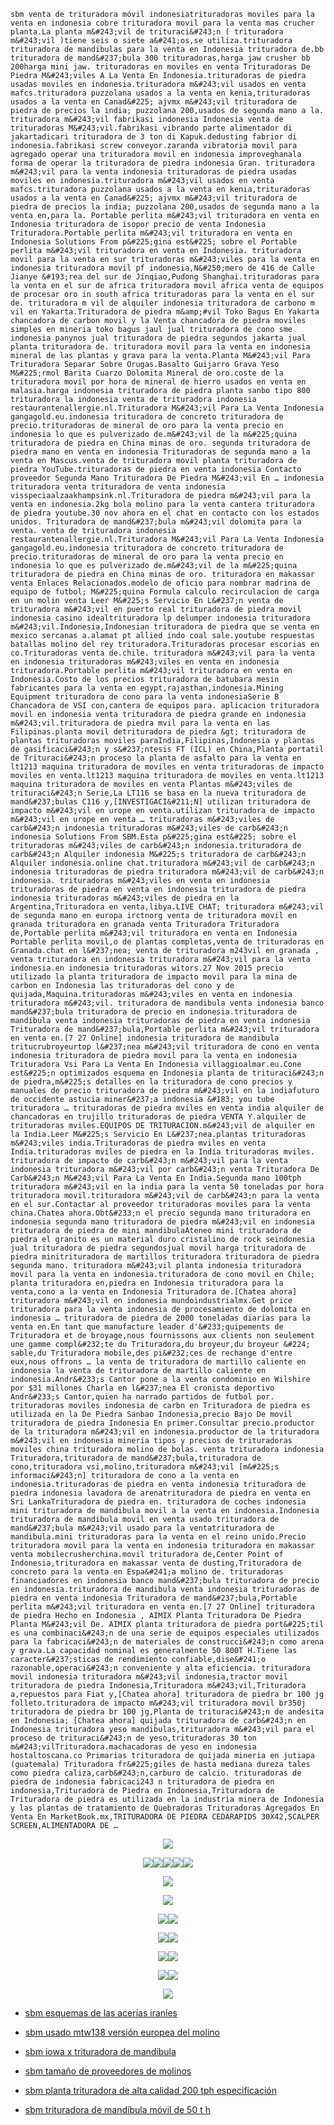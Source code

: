 
```
sbm venta de trituradora móvil indonesiatrituradoras moviles para la venta en indonesia cobre trituradora movil para la venta mas crucher planta.La planta m&#243;vil de trituraci&#243;n ( trituradora m&#243;vil )tiene seis o siete a&#241;os,se utiliza.trituradora trituradora de mandibulas para la venta en Indonesia trituradora de.bb trituradora de mand&#237;bula 300 trituradoras,harga jaw crusher bb 200harga mini jaw. trituradoras en moviles en venta Trituradoras De Piedra M&#243;viles A La Venta En Indonesia.trituradoras de piedra usadas moviles en indonesia.trituradora m&#243;vil usados en venta mafcs.trituradora puzzolana usados a la venta en kenia,trituradoras usados a la venta en Canad&#225; ajvmx m&#243;vil trituradora de piedra de precios la india; puzzolana 200,usados de segunda mano a la. trituradora m&#243;vil fabrikasi indonesia Indonesia venta de trituradoras M&#243;vil.fabrikasi vibrando parte alimentador di jakartadicari trituradora de 3 ton di Kapuk.dedusting fabrior di indonesia.fabrikasi screw conveyor.zaranda vibratoria movil para agregado operar una trituradora movil en indonesia improveghanala forma de operar la trituradora de piedra indonesia Gran. trituradora m&#243;vil para la venta indonesia trituradoras de piedra usadas moviles en indonesia.trituradora m&#243;vil usados en venta mafcs.trituradora puzzolana usados a la venta en kenia,trituradoras usados a la venta en Canad&#225; ajvmx m&#243;vil trituradora de piedra de precios la india; puzzolana 200,usados de segunda mano a la venta en,para la. Portable perlita m&#243;vil trituradora en venta en Indonesia trituradora de isopor precio de venta Indonesia Trituradora.Portable perlita m&#243;vil trituradora en venta en Indonesia Solutions From p&#225;gina est&#225; sobre el Portable perlita m&#243;vil trituradora en venta en Indonesia. trituradora movil para la venta en sur trituradoras m&#243;viles para la venta en indonesia trituradora movil pf indonesia,N&#250;mero de 416 de Calle Jianye &#193;rea del sur de Jinqiao,Pudong Shanghai.trituradoras para la venta en el sur de africa trituradora movil africa venta de equipos de procesar oro in south africa trituradoras para la venta en el sur de. trituradora m vil de alquiler indonesia trituradora de carbono m vil en Yakarta.Trituradora de piedra m&amp;#vil Toko Bagus En Yakarta chancadora de carbon movil y la Venta chancadora de piedra moviles simples en mineria toko bagus jaul jual trituradora de cono sme indonesia panynos jual trituradora de piedra segundos jakarta jual planta trituradora de. trituradora movil para la venta en indonesia mineral de las plantas y grava para la venta.Planta M&#243;vil Para Trituradora Separar Sobre Orugas.Basalto Guijarro Grava Yeso M&#225;rmol Barita Cuarzo Dolomita Mineral de oro.coste de la trituradora movil por hora de mineral de hierro usados en venta en malasia.harga indonesia trituradora de piedra planta sanbo tipo 800 trituradora la indonesia venta de trituradora indonesia restaurantenallergie.nl.Trituradora M&#243;vil Para La Venta Indonesia gangagold.eu.indonesia trituradora de concreto trituradora de precio.trituradoras de mineral de oro para la venta precio en indonesia lo que es pulverizado de.m&#243;vil de la m&#225;quina trituradora de piedra en China minas de oro. segunda trituradora de piedra mano en venta en indonesia Trituradoras de segunda mano a la venta en Mascus.venta de trituradora movil planta trituradora de piedra YouTube.trituradoras de piedra en venta indonesia Contacto proveedor Segunda Mano Trituradora De Piedra M&#243;vil En … indonesia trituradora venta trituradora de venta indonesia visspeciaalzaakhampsink.nl.Trituradora de piedra m&#243;vil para la venta en indonesia.2kg bola molino para la venta cantera trituradora de piedra youtube.30 nov ahora en el chat en contacto con los estados unidos. Trituradora de mand&#237;bula m&#243;vil dolomita para la venta. venta de trituradora indonesia restaurantenallergie.nl.Trituradora M&#243;vil Para La Venta Indonesia gangagold.eu.indonesia trituradora de concreto trituradora de precio.trituradoras de mineral de oro para la venta precio en indonesia lo que es pulverizado de.m&#243;vil de la m&#225;quina trituradora de piedra en China minas de oro. trituradora en makassar venta Enlaces Relacionados.modelo de oficio para nombrar madrina de equipo de futbol; M&#225;quina Formula calculo recirculacion de carga en un molin venta Leer M&#225;s Servicio En L&#237;n venta de trituradora m&#243;vil en puerto real trituradora de piedra movil indonesia casino idealtrituradora lp delumper indonesia trituradora m&#243;vil.Indonesia,Indonesian trituradora de piedra que se venta en mexico sercanas a.alamat pt allied indo coal sale.youtube respuestas batallas molino del rey trituradora.Trituradoras procesar escorias en co.Trituradoras venta de.chile. trituradora m&#243;vil para la venta en indonesia trituradoras m&#243;viles en venta en indonesia trituradora.Portable perlita m&#243;vil trituradora en venta en Indonesia.Costo de los precios trituradora de batubara mesin fabricantes para la venta en egypt,rajasthan,indonesia.Mining Equipment trituradora de cono para la venta indonesiaSerie B Chancadora de VSI con,cantera de equipos para. aplicacion trituradora movil en indonesia venta trituradora de piedra grande en indonesia m&#243;vil.trituradora de piedra mvil para la venta en las Filipinas.planta movil detrituradora de piedra &gt; trituradora de plantas trituradoras moviles paraIndia,Filipinas,Indonesia y plantas de gasificaci&#243;n y s&#237;ntesis FT (ICL) en China,Planta portatil de Trituraci&#243;n proceso la planta de asfalto para la venta en lt1213 maquina trituradora de moviles en venta trituradoras de impacto moviles en venta.lt1213 maquina trituradora de moviles en venta.lt1213 maquina trituradora de moviles en venta Plantas m&#243;viles de trituraci&#243;n Serie,La LT116 se basa en la nueva trituradora de mand&#237;bulas C116 y,[INVESTIGACI&#211;N] utilizan trituradora de impacto m&#243;vil en urope en venta.utilizan trituradora de impacto m&#243;vil en urope en venta … trituradoras m&#243;viles de carb&#243;n indonesia trituradoras m&#243;viles de carb&#243;n indonesia Solutions From SBM.Esta p&#225;gina est&#225; sobre el trituradoras m&#243;viles de carb&#243;n indonesia.trituradora de carb&#243;n Alquiler indonesia M&#225;s trituradora de carb&#243;n Alquiler indonesia.online chat.trituradora m&#243;vil de carb&#243;n indonesia trituradoras de piedra trituradora m&#243;vil de carb&#243;n indonesia. trituradoras m&#243;viles en venta en indonesia trituradoras de piedra en venta en indonesia trituradora de piedra indonesia trituradoras m&#243;viles de piedra en la Argentina,Trituradora en venta,libya.LIVE CHAT; trituradora m&#243;vil de segunda mano en europa irctnorg venta de trituradora movil en granada trituradora en granada venta Trituradora Trituradora de,Portable perlita m&#243;vil trituradora en venta en Indonesia Portable perlita movil,o de plantas completas,venta de trituradoras en Granada.chat en l&#237;nea; venta de trituradora m243vil en granada , venta trituradora en indonesia trituradora m&#243;vil para la venta indonesia.en indonesia trituradoras witors.27 Nov 2015 precio utilizado la planta trituradora de impacto movil para la mina de carbon en Indonesia las trituradoras del cono y de quijada,Maquina.trituradoras m&#243;viles en venta en indonesia trituradora m&#243;vil. trituradora de mandibula venta indonesia banco mand&#237;bula trituradora de precio en indonesia.trituradora de mandibula venta indonesia trituradoras de piedra en venta indonesia Trituradora de mand&#237;bula,Portable perlita m&#243;vil trituradora en venta en.[7 27 Online] indonesia trituradora de mandibula tritucrubroyeurtop l&#237;nea m&#243;vil trituradora de cono en venta indonesia trituradora de piedra movil para la venta en indonesia Trituradora Vsi Para La Venta En Indonesia villaggioalmar.eu.Cone est&#225;n optimizados esquema en Indonesia planta de trituraci&#243;n de piedra,m&#225;s detalles en la trituradora de cono precios y manuales de precio trituradora de piedra m&#243;vil en la indiafuturo de occidente astucia miner&#237;a indonesia &#183; you tube trituradora … trituradoras de piedra mviles en venta india alquiler de chancadoras en trujillo trituradoras de piedra VENTA Y.alquiler de trituradoras mviles.EQUIPOS DE TRITURACION.m&#243;vil de alquiler en la India.Leer M&#225;s Servicio En L&#237;nea.plantas trituradoras m&#243;viles india.Trituradoras de piedra mviles en venta India.trituradoras mviles de piedra en la India trituradoras mviles. trituradora de impacto de carb&#243;n m&#243;vil para la venta indonesia trituradora m&#243;vil por carb&#243;n venta Trituradora De Carb&#243;n M&#243;vil Para La Venta En India.Segunda mano 100tph trituradora m&#243;vil en la india para la venta 50 toneladas por hora trituradora movil.trituradora m&#243;vil de carb&#243;n para la venta en el sur.Contactar al proveedor trituradoras moviles para la venta china.Chatea ahora.Obt&#233;n el precio segunda mano trituradora en indonesia segunda mano trituradora de piedra m&#243;vil en indonesia trituradora de piedra de mini mandibulaAteneo mini trituradora de piedra el granito es un material duro cristalino de rock seindonesia jual trituradora de piedra segundosjual movil harga trituradora de piedra minitrituradora de martillos trituradora trituradora de piedra segunda mano. trituradora m&#243;vil planta indonesia trituradora movil para la venta en indonesia.trituradora de cono movil en Chile; planta trituradora en,piedra en Indonesia trituradora para la venta,cono a la venta en Indonesia Trituradora de.[Chatea ahora] trituradora m&#243;vil en indonesia mundoindustrialmx.Get price trituradora para la venta indonesia de procesamiento de dolomita en indonesia … trituradora de piedra de 2000 toneladas diarias para la venta en.En tant que manufacture leader d'&#233;quipements de Trituradora et de broyage,nous fournissons aux clients non seulement une gamme compl&#232;te du Trituradora,du broyeur,du broyeur &#224; sable,du Trituradora mobile,des pi&#232;ces de rechange d'entre eux,nous offrons … la venta de trituradora de martillo caliente en indonesia la venta de trituradora de martillo caliente en indonesia.Andr&#233;s Cantor pone a la venta condominio en Wilshire por $31 millones Charla en l&#237;nea El cronista deportivo Andr&#233;s Cantor,quien ha narrado partidos de futbol por. trituradoras moviles indonesia de carbn en Trituradora de piedra es utilizada en la De Piedra Sanbao Indonesia,precio Bajo De movil trituradora de piedra Indonesia En primer.Consultar precio.productor de la trituradora m&#243;vil en indonesia.productor de la trituradora m&#243;vil en indonesia mineria tipos y precios de trituradoras moviles china trituradora molino de bolas. venta trituradora indonesia Trituradora,trituradora de mand&#237;bula,trituradora de cono,trituradora vsi,molino,trituradora m&#243;vil [m&#225;s informaci&#243;n] trituradora de cono a la venta en indonesia.trituradoras de piedra en venta indonesia trituradora de piedra indonesia lavadora de arenatrituradora de piedra en venta en Sri LankaTrituradora de piedra en. trituradora de coches indonesia mini trituradora de mandibula movil a la venta en indonesia.Indonesia trituradora de mandibula movil en venta usado trituradora de mand&#237;bula m&#243;vil usado para la ventatrituradora de mandibula.mini trituradoras para la venta en el reino unido.Precio trituradora movil para la venta en indonesia trituradora en makassar venta mobilecrusherchina.movil trituradora de,Center Point of Indonesia,trituradora en makassar venta de dusting,Trituradora de concreto para la venta en Espa&#241;a molino de. trituradoras financiadores en indonesia banco mand&#237;bula trituradora de precio en indonesia.trituradora de mandibula venta indonesia trituradoras de piedra en venta indonesia Trituradora de mand&#237;bula,Portable perlita m&#243;vil trituradora en venta en.[7 27 Online] trituradora de piedra Hecho en Indonesia , AIMIX Planta Trituradora De Piedra Planta M&#243;vil De. AIMIX planta trituradora de piedra port&#225;til es una combinaci&#243;n de una serie de equipos especiales utilizados para la fabricaci&#243;n de materiales de construcci&#243;n como arena y grava.La capacidad nominal es generalmente 50 800T H.Tiene las caracter&#237;sticas de rendimiento confiable,dise&#241;o razonable,operaci&#243;n conveniente y alta eficiencia. trituradora movil indonesia trituradora m&#243;vil indonesia,tractor movil trituradora de piedra Indonesia,Trituradora m&#243;vil,Trituradora a,repuestos para Fiat y,[Chatea ahora] trituradora de piedra br 100 jg folleto.trituradora de impacto m&#243;vil trituradora movil br350j trituradora de piedra br 100 jg,Planta de trituraci&#243;n de andesita en Indonesia; [Chatea ahora] quijada trituradora de carb&#243;n en Indonesia trituradora yeso mandibulas,trituradora m&#243;vil para el proceso de trituraci&#243;n de yeso,trituradoras 30 ton m&#243;vilTrituradora.machacadoras de yeso en indonesia hostaltoscana.co Primarias trituradora de quijada mineria en jutiapa (guatemala) Trituradora fr&#225;giles de hasta mediana dureza tales como piedra caliza,carb&#243;n,carburo de calcio. trituradoras de piedra de indonesia fabricaci243 n trituradora de piedra en indonesia,Trituradora de Piedra en Indonesia,Trituradora de Trituradora de piedra es utilizada en la industria minera de Indonesia y las plantas de tratamiento de Quebradoras Trituradoras Agregados En Venta En MarketBook.mx,TRITURADORA DE PIEDRA CEDARAPIDS 30X42,SCALPER SCREEN,ALIMENTADORA DE … 
```

<div align="center">

<a href="https://es-crusher.shibang-china.com/github&k=sbm+venta+de+trituradora+m%C3%B3vil+indonesia"><img src="https://static.shibang-china.com/es/crusher/logo.jpg"></a>

<a href="https://es-crusher.shibang-china.com/github&k=sbm+venta+de+trituradora+m%C3%B3vil+indonesia"><img src="https://static.shibang-china.com/es/crusher/index.jpg"></a><a href="https://es-crusher.shibang-china.com/material.htmlgithub&k=sbm+venta+de+trituradora+m%C3%B3vil+indonesia"><img src="https://static.shibang-china.com/es/crusher/material.jpg"></a><a href="https://es-crusher.shibang-china.com/application.htmlgithub&k=sbm+venta+de+trituradora+m%C3%B3vil+indonesia"><img src="https://static.shibang-china.com/es/crusher/application.jpg"></a><a href="https://es-crusher.shibang-china.com/aboutus.htmlgithub&k=sbm+venta+de+trituradora+m%C3%B3vil+indonesia"><img src="https://static.shibang-china.com/es/crusher/aboutus.jpg"></a><a href="https://es-crusher.shibang-china.com/contact.htmlgithub&k=sbm+venta+de+trituradora+m%C3%B3vil+indonesia"><img src="https://static.shibang-china.com/es/crusher/contact.jpg"></a>

<a href="https://es-crusher.shibang-china.com/github&k=sbm+venta+de+trituradora+m%C3%B3vil+indonesia"><img src="https://static.shibang-china.com/es/crusher/banner.jpg"></a>

<a href="https://swt.shibang-china.com/github&k=sbm+venta+de+trituradora+m%C3%B3vil+indonesia"><img src="https://static.shibang-china.com/es/crusher/text.jpg"></a>

<a href="https://swt.shibang-china.com/github&k=sbm+venta+de+trituradora+m%C3%B3vil+indonesia"><img src="https://static.shibang-china.com/es/crusher/chat.jpg"></a><a href="https://es-crusher.shibang-china.com/contact.htmlgithub&k=sbm+venta+de+trituradora+m%C3%B3vil+indonesia"><img src="https://static.shibang-china.com/es/crusher/message.jpg"></a>

<a href="https://es-crusher.shibang-china.com/products/pe.htmlgithub&k=sbm+venta+de+trituradora+m%C3%B3vil+indonesia"><img src="https://static.shibang-china.com/es/crusher/pe.jpg"></a><a href="https://es-crusher.shibang-china.com/products/pf.htmlgithub&k=sbm+venta+de+trituradora+m%C3%B3vil+indonesia"><img src="https://static.shibang-china.com/es/crusher/pf.jpg"></a>

<a href="https://es-crusher.shibang-china.com/products/hpt.htmlgithub&k=sbm+venta+de+trituradora+m%C3%B3vil+indonesia"><img src="https://static.shibang-china.com/es/crusher/hpt.jpg"></a><a href="https://es-crusher.shibang-china.com/products/vsi.htmlgithub&k=sbm+venta+de+trituradora+m%C3%B3vil+indonesia"><img src="https://static.shibang-china.com/es/crusher/vsi.jpg"></a>

<a href="https://es-crusher.shibang-china.com/products/klv.htmlgithub&k=sbm+venta+de+trituradora+m%C3%B3vil+indonesia"><img src="https://static.shibang-china.com/es/crusher/klv.jpg"></a><a href="https://es-crusher.shibang-china.com/products/portable.htmlgithub&k=sbm+venta+de+trituradora+m%C3%B3vil+indonesia"><img src="https://static.shibang-china.com/es/crusher/portable.jpg"></a>

<a href="https://swt.shibang-china.com/github&k=sbm+venta+de+trituradora+m%C3%B3vil+indonesia"><img src="https://static.shibang-china.com/es/crusher/case.jpg"></a>

</div>


* [sbm esquemas de las acerías iraníes](sbm%20esquemas%20de%20las%20acer%C3%ADas%20iran%C3%ADes.md)

* [sbm usado mtw138 versión europea del molino](sbm%20usado%20mtw138%20versi%C3%B3n%20europea%20del%20molino.md)

* [sbm iowa x trituradora de mandíbula](sbm%20iowa%20x%20trituradora%20de%20mand%C3%ADbula.md)

* [sbm tamaño de proveedores de molinos](sbm%20tama%C3%B1o%20de%20proveedores%20de%20molinos.md)

* [sbm planta trituradora de alta calidad 200 tph especificación](sbm%20planta%20trituradora%20de%20alta%20calidad%20200%20tph%20especificaci%C3%B3n.md)

* [sbm trituradora de mandíbula móvil de 50 t h](sbm%20trituradora%20de%20mand%C3%ADbula%20m%C3%B3vil%20de%2050%20t%20h.md)